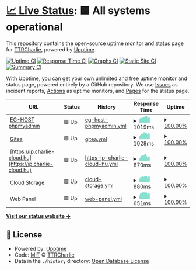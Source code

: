 # [📈 Live Status](https://status.charlie-cloud.hu): <!--live status--> **🟩 All systems operational**

This repository contains the open-source uptime monitor and status page for [TTRCharlie](https://status.charlie-cloud.hu), powered by [Upptime](https://github.com/upptime/upptime).

[![Uptime CI](https://github.com/TTRCharlie/Charlie-Cloud-Status/workflows/Uptime%20CI/badge.svg)](https://github.com/TTRCharlie/Charlie-Cloud-Status/actions?query=workflow%3A%22Uptime+CI%22)
[![Response Time CI](https://github.com/TTRCharlie/Charlie-Cloud-Status/workflows/Response%20Time%20CI/badge.svg)](https://github.com/TTRCharlie/Charlie-Cloud-Status/actions?query=workflow%3A%22Response+Time+CI%22)
[![Graphs CI](https://github.com/TTRCharlie/Charlie-Cloud-Status/workflows/Graphs%20CI/badge.svg)](https://github.com/TTRCharlie/Charlie-Cloud-Status/actions?query=workflow%3A%22Graphs+CI%22)
[![Static Site CI](https://github.com/TTRCharlie/Charlie-Cloud-Status/workflows/Static%20Site%20CI/badge.svg)](https://github.com/TTRCharlie/Charlie-Cloud-Status/actions?query=workflow%3A%22Static+Site+CI%22)
[![Summary CI](https://github.com/TTRCharlie/Charlie-Cloud-Status/workflows/Summary%20CI/badge.svg)](https://github.com/TTRCharlie/Charlie-Cloud-Status/actions?query=workflow%3A%22Summary+CI%22)

With [Upptime](https://upptime.js.org), you can get your own unlimited and free uptime monitor and status page, powered entirely by a GitHub repository. We use [Issues](https://github.com/TTRCharlie/Charlie-Cloud-Status/issues) as incident reports, [Actions](https://github.com/TTRCharlie/Charlie-Cloud-Status/actions) as uptime monitors, and [Pages](https://status.charlie-cloud.hu) for the status page.

<!--start: status pages-->
<!-- This summary is generated by Upptime (https://github.com/upptime/upptime) -->
<!-- Do not edit this manually, your changes will be overwritten -->
<!-- prettier-ignore -->
| URL | Status | History | Response Time | Uptime |
| --- | ------ | ------- | ------------- | ------ |
| <img alt="" src="https://icons.duckduckgo.com/ip3/pma.egsmp.eu.ico" height="13"> [EG-HOST phpmyadmin](https://pma.egsmp.eu) | 🟩 Up | [eg-host-phpmyadmin.yml](https://github.com/TTRCharlie/Charlie-Cloud-Status/commits/HEAD/history/eg-host-phpmyadmin.yml) | <details><summary><img alt="Response time graph" src="./graphs/eg-host-phpmyadmin/response-time-week.png" height="20"> 1019ms</summary><br><a href="https://status.charlie-cloud.hu/history/eg-host-phpmyadmin"><img alt="Response time 1218" src="https://img.shields.io/endpoint?url=https%3A%2F%2Fraw.githubusercontent.com%2FTTRCharlie%2FCharlie-Cloud-Status%2FHEAD%2Fapi%2Feg-host-phpmyadmin%2Fresponse-time.json"></a><br><a href="https://status.charlie-cloud.hu/history/eg-host-phpmyadmin"><img alt="24-hour response time 994" src="https://img.shields.io/endpoint?url=https%3A%2F%2Fraw.githubusercontent.com%2FTTRCharlie%2FCharlie-Cloud-Status%2FHEAD%2Fapi%2Feg-host-phpmyadmin%2Fresponse-time-day.json"></a><br><a href="https://status.charlie-cloud.hu/history/eg-host-phpmyadmin"><img alt="7-day response time 1019" src="https://img.shields.io/endpoint?url=https%3A%2F%2Fraw.githubusercontent.com%2FTTRCharlie%2FCharlie-Cloud-Status%2FHEAD%2Fapi%2Feg-host-phpmyadmin%2Fresponse-time-week.json"></a><br><a href="https://status.charlie-cloud.hu/history/eg-host-phpmyadmin"><img alt="30-day response time 1250" src="https://img.shields.io/endpoint?url=https%3A%2F%2Fraw.githubusercontent.com%2FTTRCharlie%2FCharlie-Cloud-Status%2FHEAD%2Fapi%2Feg-host-phpmyadmin%2Fresponse-time-month.json"></a><br><a href="https://status.charlie-cloud.hu/history/eg-host-phpmyadmin"><img alt="1-year response time 1218" src="https://img.shields.io/endpoint?url=https%3A%2F%2Fraw.githubusercontent.com%2FTTRCharlie%2FCharlie-Cloud-Status%2FHEAD%2Fapi%2Feg-host-phpmyadmin%2Fresponse-time-year.json"></a></details> | <details><summary><a href="https://status.charlie-cloud.hu/history/eg-host-phpmyadmin">100.00%</a></summary><a href="https://status.charlie-cloud.hu/history/eg-host-phpmyadmin"><img alt="All-time uptime 100.00%" src="https://img.shields.io/endpoint?url=https%3A%2F%2Fraw.githubusercontent.com%2FTTRCharlie%2FCharlie-Cloud-Status%2FHEAD%2Fapi%2Feg-host-phpmyadmin%2Fuptime.json"></a><br><a href="https://status.charlie-cloud.hu/history/eg-host-phpmyadmin"><img alt="24-hour uptime 100.00%" src="https://img.shields.io/endpoint?url=https%3A%2F%2Fraw.githubusercontent.com%2FTTRCharlie%2FCharlie-Cloud-Status%2FHEAD%2Fapi%2Feg-host-phpmyadmin%2Fuptime-day.json"></a><br><a href="https://status.charlie-cloud.hu/history/eg-host-phpmyadmin"><img alt="7-day uptime 100.00%" src="https://img.shields.io/endpoint?url=https%3A%2F%2Fraw.githubusercontent.com%2FTTRCharlie%2FCharlie-Cloud-Status%2FHEAD%2Fapi%2Feg-host-phpmyadmin%2Fuptime-week.json"></a><br><a href="https://status.charlie-cloud.hu/history/eg-host-phpmyadmin"><img alt="30-day uptime 100.00%" src="https://img.shields.io/endpoint?url=https%3A%2F%2Fraw.githubusercontent.com%2FTTRCharlie%2FCharlie-Cloud-Status%2FHEAD%2Fapi%2Feg-host-phpmyadmin%2Fuptime-month.json"></a><br><a href="https://status.charlie-cloud.hu/history/eg-host-phpmyadmin"><img alt="1-year uptime 100.00%" src="https://img.shields.io/endpoint?url=https%3A%2F%2Fraw.githubusercontent.com%2FTTRCharlie%2FCharlie-Cloud-Status%2FHEAD%2Fapi%2Feg-host-phpmyadmin%2Fuptime-year.json"></a></details>
| <img alt="" src="https://icons.duckduckgo.com/ip3/git.charlie-cloud.hu.ico" height="13"> [Gitea](https://git.charlie-cloud.hu) | 🟩 Up | [gitea.yml](https://github.com/TTRCharlie/Charlie-Cloud-Status/commits/HEAD/history/gitea.yml) | <details><summary><img alt="Response time graph" src="./graphs/gitea/response-time-week.png" height="20"> 1028ms</summary><br><a href="https://status.charlie-cloud.hu/history/gitea"><img alt="Response time 1261" src="https://img.shields.io/endpoint?url=https%3A%2F%2Fraw.githubusercontent.com%2FTTRCharlie%2FCharlie-Cloud-Status%2FHEAD%2Fapi%2Fgitea%2Fresponse-time.json"></a><br><a href="https://status.charlie-cloud.hu/history/gitea"><img alt="24-hour response time 948" src="https://img.shields.io/endpoint?url=https%3A%2F%2Fraw.githubusercontent.com%2FTTRCharlie%2FCharlie-Cloud-Status%2FHEAD%2Fapi%2Fgitea%2Fresponse-time-day.json"></a><br><a href="https://status.charlie-cloud.hu/history/gitea"><img alt="7-day response time 1028" src="https://img.shields.io/endpoint?url=https%3A%2F%2Fraw.githubusercontent.com%2FTTRCharlie%2FCharlie-Cloud-Status%2FHEAD%2Fapi%2Fgitea%2Fresponse-time-week.json"></a><br><a href="https://status.charlie-cloud.hu/history/gitea"><img alt="30-day response time 1392" src="https://img.shields.io/endpoint?url=https%3A%2F%2Fraw.githubusercontent.com%2FTTRCharlie%2FCharlie-Cloud-Status%2FHEAD%2Fapi%2Fgitea%2Fresponse-time-month.json"></a><br><a href="https://status.charlie-cloud.hu/history/gitea"><img alt="1-year response time 1261" src="https://img.shields.io/endpoint?url=https%3A%2F%2Fraw.githubusercontent.com%2FTTRCharlie%2FCharlie-Cloud-Status%2FHEAD%2Fapi%2Fgitea%2Fresponse-time-year.json"></a></details> | <details><summary><a href="https://status.charlie-cloud.hu/history/gitea">100.00%</a></summary><a href="https://status.charlie-cloud.hu/history/gitea"><img alt="All-time uptime 99.98%" src="https://img.shields.io/endpoint?url=https%3A%2F%2Fraw.githubusercontent.com%2FTTRCharlie%2FCharlie-Cloud-Status%2FHEAD%2Fapi%2Fgitea%2Fuptime.json"></a><br><a href="https://status.charlie-cloud.hu/history/gitea"><img alt="24-hour uptime 100.00%" src="https://img.shields.io/endpoint?url=https%3A%2F%2Fraw.githubusercontent.com%2FTTRCharlie%2FCharlie-Cloud-Status%2FHEAD%2Fapi%2Fgitea%2Fuptime-day.json"></a><br><a href="https://status.charlie-cloud.hu/history/gitea"><img alt="7-day uptime 100.00%" src="https://img.shields.io/endpoint?url=https%3A%2F%2Fraw.githubusercontent.com%2FTTRCharlie%2FCharlie-Cloud-Status%2FHEAD%2Fapi%2Fgitea%2Fuptime-week.json"></a><br><a href="https://status.charlie-cloud.hu/history/gitea"><img alt="30-day uptime 100.00%" src="https://img.shields.io/endpoint?url=https%3A%2F%2Fraw.githubusercontent.com%2FTTRCharlie%2FCharlie-Cloud-Status%2FHEAD%2Fapi%2Fgitea%2Fuptime-month.json"></a><br><a href="https://status.charlie-cloud.hu/history/gitea"><img alt="1-year uptime 99.98%" src="https://img.shields.io/endpoint?url=https%3A%2F%2Fraw.githubusercontent.com%2FTTRCharlie%2FCharlie-Cloud-Status%2FHEAD%2Fapi%2Fgitea%2Fuptime-year.json"></a></details>
| <img alt="" src="https://icons.duckduckgo.com/ip3/ip.charlie-cloud.hu.ico" height="13"> [https://ip.charlie-cloud.hu](https://ip.charlie-cloud.hu) | 🟩 Up | [https-ip-charlie-cloud-hu.yml](https://github.com/TTRCharlie/Charlie-Cloud-Status/commits/HEAD/history/https-ip-charlie-cloud-hu.yml) | <details><summary><img alt="Response time graph" src="./graphs/https-ip-charlie-cloud-hu/response-time-week.png" height="20"> 870ms</summary><br><a href="https://status.charlie-cloud.hu/history/https-ip-charlie-cloud-hu"><img alt="Response time 831" src="https://img.shields.io/endpoint?url=https%3A%2F%2Fraw.githubusercontent.com%2FTTRCharlie%2FCharlie-Cloud-Status%2FHEAD%2Fapi%2Fhttps-ip-charlie-cloud-hu%2Fresponse-time.json"></a><br><a href="https://status.charlie-cloud.hu/history/https-ip-charlie-cloud-hu"><img alt="24-hour response time 689" src="https://img.shields.io/endpoint?url=https%3A%2F%2Fraw.githubusercontent.com%2FTTRCharlie%2FCharlie-Cloud-Status%2FHEAD%2Fapi%2Fhttps-ip-charlie-cloud-hu%2Fresponse-time-day.json"></a><br><a href="https://status.charlie-cloud.hu/history/https-ip-charlie-cloud-hu"><img alt="7-day response time 870" src="https://img.shields.io/endpoint?url=https%3A%2F%2Fraw.githubusercontent.com%2FTTRCharlie%2FCharlie-Cloud-Status%2FHEAD%2Fapi%2Fhttps-ip-charlie-cloud-hu%2Fresponse-time-week.json"></a><br><a href="https://status.charlie-cloud.hu/history/https-ip-charlie-cloud-hu"><img alt="30-day response time 845" src="https://img.shields.io/endpoint?url=https%3A%2F%2Fraw.githubusercontent.com%2FTTRCharlie%2FCharlie-Cloud-Status%2FHEAD%2Fapi%2Fhttps-ip-charlie-cloud-hu%2Fresponse-time-month.json"></a><br><a href="https://status.charlie-cloud.hu/history/https-ip-charlie-cloud-hu"><img alt="1-year response time 831" src="https://img.shields.io/endpoint?url=https%3A%2F%2Fraw.githubusercontent.com%2FTTRCharlie%2FCharlie-Cloud-Status%2FHEAD%2Fapi%2Fhttps-ip-charlie-cloud-hu%2Fresponse-time-year.json"></a></details> | <details><summary><a href="https://status.charlie-cloud.hu/history/https-ip-charlie-cloud-hu">100.00%</a></summary><a href="https://status.charlie-cloud.hu/history/https-ip-charlie-cloud-hu"><img alt="All-time uptime 100.00%" src="https://img.shields.io/endpoint?url=https%3A%2F%2Fraw.githubusercontent.com%2FTTRCharlie%2FCharlie-Cloud-Status%2FHEAD%2Fapi%2Fhttps-ip-charlie-cloud-hu%2Fuptime.json"></a><br><a href="https://status.charlie-cloud.hu/history/https-ip-charlie-cloud-hu"><img alt="24-hour uptime 100.00%" src="https://img.shields.io/endpoint?url=https%3A%2F%2Fraw.githubusercontent.com%2FTTRCharlie%2FCharlie-Cloud-Status%2FHEAD%2Fapi%2Fhttps-ip-charlie-cloud-hu%2Fuptime-day.json"></a><br><a href="https://status.charlie-cloud.hu/history/https-ip-charlie-cloud-hu"><img alt="7-day uptime 100.00%" src="https://img.shields.io/endpoint?url=https%3A%2F%2Fraw.githubusercontent.com%2FTTRCharlie%2FCharlie-Cloud-Status%2FHEAD%2Fapi%2Fhttps-ip-charlie-cloud-hu%2Fuptime-week.json"></a><br><a href="https://status.charlie-cloud.hu/history/https-ip-charlie-cloud-hu"><img alt="30-day uptime 100.00%" src="https://img.shields.io/endpoint?url=https%3A%2F%2Fraw.githubusercontent.com%2FTTRCharlie%2FCharlie-Cloud-Status%2FHEAD%2Fapi%2Fhttps-ip-charlie-cloud-hu%2Fuptime-month.json"></a><br><a href="https://status.charlie-cloud.hu/history/https-ip-charlie-cloud-hu"><img alt="1-year uptime 100.00%" src="https://img.shields.io/endpoint?url=https%3A%2F%2Fraw.githubusercontent.com%2FTTRCharlie%2FCharlie-Cloud-Status%2FHEAD%2Fapi%2Fhttps-ip-charlie-cloud-hu%2Fuptime-year.json"></a></details>
| <img alt="" src="https://icons.duckduckgo.com/ip3/null.ico" height="13"> Cloud Storage | 🟩 Up | [cloud-storage.yml](https://github.com/TTRCharlie/Charlie-Cloud-Status/commits/HEAD/history/cloud-storage.yml) | <details><summary><img alt="Response time graph" src="./graphs/cloud-storage/response-time-week.png" height="20"> 880ms</summary><br><a href="https://status.charlie-cloud.hu/history/cloud-storage"><img alt="Response time 829" src="https://img.shields.io/endpoint?url=https%3A%2F%2Fraw.githubusercontent.com%2FTTRCharlie%2FCharlie-Cloud-Status%2FHEAD%2Fapi%2Fcloud-storage%2Fresponse-time.json"></a><br><a href="https://status.charlie-cloud.hu/history/cloud-storage"><img alt="24-hour response time 840" src="https://img.shields.io/endpoint?url=https%3A%2F%2Fraw.githubusercontent.com%2FTTRCharlie%2FCharlie-Cloud-Status%2FHEAD%2Fapi%2Fcloud-storage%2Fresponse-time-day.json"></a><br><a href="https://status.charlie-cloud.hu/history/cloud-storage"><img alt="7-day response time 880" src="https://img.shields.io/endpoint?url=https%3A%2F%2Fraw.githubusercontent.com%2FTTRCharlie%2FCharlie-Cloud-Status%2FHEAD%2Fapi%2Fcloud-storage%2Fresponse-time-week.json"></a><br><a href="https://status.charlie-cloud.hu/history/cloud-storage"><img alt="30-day response time 878" src="https://img.shields.io/endpoint?url=https%3A%2F%2Fraw.githubusercontent.com%2FTTRCharlie%2FCharlie-Cloud-Status%2FHEAD%2Fapi%2Fcloud-storage%2Fresponse-time-month.json"></a><br><a href="https://status.charlie-cloud.hu/history/cloud-storage"><img alt="1-year response time 829" src="https://img.shields.io/endpoint?url=https%3A%2F%2Fraw.githubusercontent.com%2FTTRCharlie%2FCharlie-Cloud-Status%2FHEAD%2Fapi%2Fcloud-storage%2Fresponse-time-year.json"></a></details> | <details><summary><a href="https://status.charlie-cloud.hu/history/cloud-storage">100.00%</a></summary><a href="https://status.charlie-cloud.hu/history/cloud-storage"><img alt="All-time uptime 100.00%" src="https://img.shields.io/endpoint?url=https%3A%2F%2Fraw.githubusercontent.com%2FTTRCharlie%2FCharlie-Cloud-Status%2FHEAD%2Fapi%2Fcloud-storage%2Fuptime.json"></a><br><a href="https://status.charlie-cloud.hu/history/cloud-storage"><img alt="24-hour uptime 100.00%" src="https://img.shields.io/endpoint?url=https%3A%2F%2Fraw.githubusercontent.com%2FTTRCharlie%2FCharlie-Cloud-Status%2FHEAD%2Fapi%2Fcloud-storage%2Fuptime-day.json"></a><br><a href="https://status.charlie-cloud.hu/history/cloud-storage"><img alt="7-day uptime 100.00%" src="https://img.shields.io/endpoint?url=https%3A%2F%2Fraw.githubusercontent.com%2FTTRCharlie%2FCharlie-Cloud-Status%2FHEAD%2Fapi%2Fcloud-storage%2Fuptime-week.json"></a><br><a href="https://status.charlie-cloud.hu/history/cloud-storage"><img alt="30-day uptime 100.00%" src="https://img.shields.io/endpoint?url=https%3A%2F%2Fraw.githubusercontent.com%2FTTRCharlie%2FCharlie-Cloud-Status%2FHEAD%2Fapi%2Fcloud-storage%2Fuptime-month.json"></a><br><a href="https://status.charlie-cloud.hu/history/cloud-storage"><img alt="1-year uptime 100.00%" src="https://img.shields.io/endpoint?url=https%3A%2F%2Fraw.githubusercontent.com%2FTTRCharlie%2FCharlie-Cloud-Status%2FHEAD%2Fapi%2Fcloud-storage%2Fuptime-year.json"></a></details>
| <img alt="" src="https://icons.duckduckgo.com/ip3/null.ico" height="13"> Web Panel | 🟩 Up | [web-panel.yml](https://github.com/TTRCharlie/Charlie-Cloud-Status/commits/HEAD/history/web-panel.yml) | <details><summary><img alt="Response time graph" src="./graphs/web-panel/response-time-week.png" height="20"> 651ms</summary><br><a href="https://status.charlie-cloud.hu/history/web-panel"><img alt="Response time 722" src="https://img.shields.io/endpoint?url=https%3A%2F%2Fraw.githubusercontent.com%2FTTRCharlie%2FCharlie-Cloud-Status%2FHEAD%2Fapi%2Fweb-panel%2Fresponse-time.json"></a><br><a href="https://status.charlie-cloud.hu/history/web-panel"><img alt="24-hour response time 581" src="https://img.shields.io/endpoint?url=https%3A%2F%2Fraw.githubusercontent.com%2FTTRCharlie%2FCharlie-Cloud-Status%2FHEAD%2Fapi%2Fweb-panel%2Fresponse-time-day.json"></a><br><a href="https://status.charlie-cloud.hu/history/web-panel"><img alt="7-day response time 651" src="https://img.shields.io/endpoint?url=https%3A%2F%2Fraw.githubusercontent.com%2FTTRCharlie%2FCharlie-Cloud-Status%2FHEAD%2Fapi%2Fweb-panel%2Fresponse-time-week.json"></a><br><a href="https://status.charlie-cloud.hu/history/web-panel"><img alt="30-day response time 773" src="https://img.shields.io/endpoint?url=https%3A%2F%2Fraw.githubusercontent.com%2FTTRCharlie%2FCharlie-Cloud-Status%2FHEAD%2Fapi%2Fweb-panel%2Fresponse-time-month.json"></a><br><a href="https://status.charlie-cloud.hu/history/web-panel"><img alt="1-year response time 722" src="https://img.shields.io/endpoint?url=https%3A%2F%2Fraw.githubusercontent.com%2FTTRCharlie%2FCharlie-Cloud-Status%2FHEAD%2Fapi%2Fweb-panel%2Fresponse-time-year.json"></a></details> | <details><summary><a href="https://status.charlie-cloud.hu/history/web-panel">100.00%</a></summary><a href="https://status.charlie-cloud.hu/history/web-panel"><img alt="All-time uptime 100.00%" src="https://img.shields.io/endpoint?url=https%3A%2F%2Fraw.githubusercontent.com%2FTTRCharlie%2FCharlie-Cloud-Status%2FHEAD%2Fapi%2Fweb-panel%2Fuptime.json"></a><br><a href="https://status.charlie-cloud.hu/history/web-panel"><img alt="24-hour uptime 100.00%" src="https://img.shields.io/endpoint?url=https%3A%2F%2Fraw.githubusercontent.com%2FTTRCharlie%2FCharlie-Cloud-Status%2FHEAD%2Fapi%2Fweb-panel%2Fuptime-day.json"></a><br><a href="https://status.charlie-cloud.hu/history/web-panel"><img alt="7-day uptime 100.00%" src="https://img.shields.io/endpoint?url=https%3A%2F%2Fraw.githubusercontent.com%2FTTRCharlie%2FCharlie-Cloud-Status%2FHEAD%2Fapi%2Fweb-panel%2Fuptime-week.json"></a><br><a href="https://status.charlie-cloud.hu/history/web-panel"><img alt="30-day uptime 100.00%" src="https://img.shields.io/endpoint?url=https%3A%2F%2Fraw.githubusercontent.com%2FTTRCharlie%2FCharlie-Cloud-Status%2FHEAD%2Fapi%2Fweb-panel%2Fuptime-month.json"></a><br><a href="https://status.charlie-cloud.hu/history/web-panel"><img alt="1-year uptime 100.00%" src="https://img.shields.io/endpoint?url=https%3A%2F%2Fraw.githubusercontent.com%2FTTRCharlie%2FCharlie-Cloud-Status%2FHEAD%2Fapi%2Fweb-panel%2Fuptime-year.json"></a></details>

<!--end: status pages-->

[**Visit our status website →**](https://status.charlie-cloud.hu)

## 📄 License

- Powered by: [Upptime](https://github.com/upptime/upptime)
- Code: [MIT](./LICENSE) © [TTRCharlie](https://status.charlie-cloud.hu)
- Data in the `./history` directory: [Open Database License](https://opendatacommons.org/licenses/odbl/1-0/)
